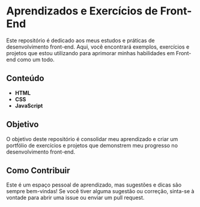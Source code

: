 # Aprendizados e Exercícios de Front-End

Este repositório é dedicado aos meus estudos e práticas de desenvolvimento front-end. Aqui, você encontrará exemplos, exercícios e projetos que estou utilizando para aprimorar minhas habilidades em Front-end como um todo.

## Conteúdo

- **HTML**
- **CSS**
- **JavaScript**

## Objetivo

O objetivo deste repositório é consolidar meu aprendizado e criar um portfólio de exercícios e projetos que demonstrem meu progresso no desenvolvimento front-end.

## Como Contribuir

Este é um espaço pessoal de aprendizado, mas sugestões e dicas são sempre bem-vindas! Se você tiver alguma sugestão ou correção, sinta-se à vontade para abrir uma issue ou enviar um pull request.

